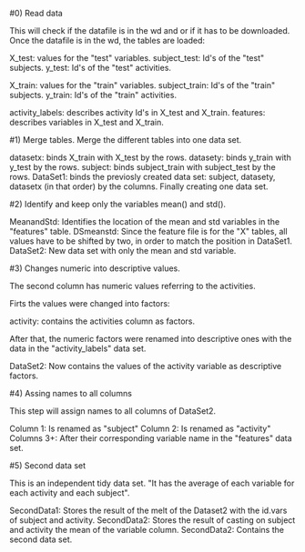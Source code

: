 
#0) Read data 

This will check if the datafile is in the wd and or if it has to be downloaded. Once the datafile is in the wd, the tables are loaded:

X_test: values for the "test" variables.
subject_test: Id's of the "test" subjects.
y_test: Id's of the "test" activities.

X_train: values for the "train" variables.
subject_train: Id's of the "train" subjects.
y_train: Id's of the "train" activities.

activity_labels: describes activity Id's in X_test and X_train.
features: describes variables in X_test and X_train.

#1) Merge tables.
Merge the different tables into one data set. 

datasetx: binds X_train with X_test by the rows.
datasety: binds y_train with y_test by the rows.
subject:  binds subject_train with subject_test by the rows.
DataSet1: binds the previosly created data set: subject, datasety, datasetx (in that order) by the columns. Finally creating
one data set.

#2) Identify and keep only the variables mean() and std().


MeanandStd: Identifies the location of the mean and std variables in the "features" table.
DSmeanstd:  Since the feature file is for the "X" tables, all values have to be shifted by two, in order to match
the position in DataSet1.
DataSet2: New data set with only the mean and std variable.

#3) Changes numeric into descriptive values.

The second column has numeric values referring to the activities.

Firts the values were changed into factors:

activity: contains the activities column as factors.

After that, the numeric factors were renamed into descriptive ones with the data in 
the "activity_labels" data set.

DataSet2: Now contains the values of the activity variable as descriptive factors.

#4) Assing names to all columns

This step will assign names to all columns of DataSet2.

Column 1: Is renamed as "subject"
Column 2: Is renamed as "activity" 
Columns 3+: After their corresponding variable name in the "features" data set. 

#5) Second data set

This is an independent tidy data set. "It has the average of each variable for each activity and each subject".

SecondData1: Stores the result of the melt of the Dataset2 with the id.vars of subject and activity.
SecondData2: Stores the result of casting on subject and activity the mean of the variable column.
SecondData2: Contains the second data set.

